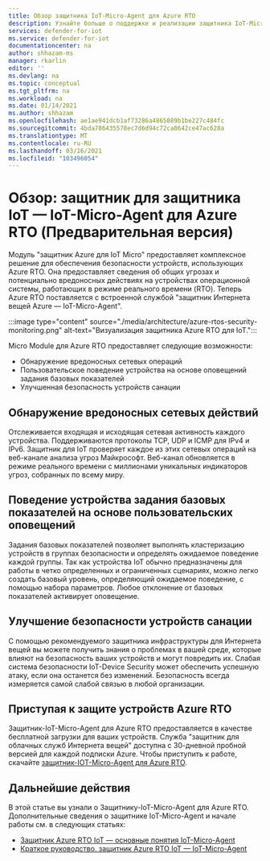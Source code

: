 ```yaml
---
title: Обзор защитника IoT-Micro-Agent для Azure RTO
description: Узнайте больше о поддержке и реализации защитника IoT-Micro-Agent для Azure RTO в рамках защитника Azure для IoT.
services: defender-for-iot
ms.service: defender-for-iot
documentationcenter: na
author: shhazam-ms
manager: rkarlin
editor: ''
ms.devlang: na
ms.topic: conceptual
ms.tgt_pltfrm: na
ms.workload: na
ms.date: 01/14/2021
ms.author: shhazam
ms.openlocfilehash: ae1ae941dcb1af73286a4865089b1be227c484fc
ms.sourcegitcommit: 4bda786435578ec7d6d94c72ca8642ce47ac628a
ms.translationtype: MT
ms.contentlocale: ru-RU
ms.lasthandoff: 03/16/2021
ms.locfileid: "103496054"
---
```

# <a name="overview-defender-for-iot-defender-iot-micro-agent-for-azure-rtos-preview"></a>Обзор: защитник для защитника IoT — IoT-Micro-Agent для Azure RTO (Предварительная версия)

Модуль "защитник Azure для IoT Micro" предоставляет комплексное решение для обеспечения безопасности устройств, использующих Azure RTO. Она предоставляет сведения об общих угрозах и потенциально вредоносных действиях на устройствах операционной системы, работающих в режиме реального времени (RTO). Теперь Azure RTO поставляется с встроенной службой "защитник Интернета вещей Azure — IoT-Micro-Agent".

:::image type="content" source="./media/architecture/azure-rtos-security-monitoring.png" alt-text="Визуализация защитника Azure RTO для IoT.":::


Micro Module для Azure RTO предоставляет следующие возможности:

- Обнаружение вредоносных сетевых операций
- Пользовательское поведение устройства на основе оповещений задания базовых показателей
- Улучшенная безопасность устройств санации

## <a name="detect-malicious-network-activities"></a>Обнаружение вредоносных сетевых действий

Отслеживается входящая и исходящая сетевая активность каждого устройства. Поддерживаются протоколы TCP, UDP и ICMP для IPv4 и IPv6. Защитник для IoT проверяет каждое из этих сетевых операций на веб-канале анализа угроз Майкрософт. Веб-канал обновляется в режиме реального времени с миллионами уникальных индикаторов угроз, собранных по всему миру.

## <a name="device-behavior-baselining-based-on-custom-alerts"></a>Поведение устройства задания базовых показателей на основе пользовательских оповещений

Задания базовых показателей позволяет выполнять кластеризацию устройств в группах безопасности и определять ожидаемое поведение каждой группы. Так как устройства IoT обычно предназначены для работы в четко определенных и ограниченных сценариях, можно легко создать базовый уровень, определяющий ожидаемое поведение, с помощью набора параметров. Любое отклонение от базовых показателей активирует оповещение.

## <a name="improve-your-device-security-hygiene"></a>Улучшение безопасности устройств санации

С помощью рекомендуемого защитника инфраструктуры для Интернета вещей вы можете получить знания о проблемах в вашей среде, которые влияют на безопасность ваших устройств и могут повредить их. Слабая система безопасности IoT-Device Security может обеспечить успешную атаку, если она останется без изменений. Безопасность всегда измеряется самой слабой связью в любой организации.

## <a name="get-started-protecting-azure-rtos-devices"></a>Приступая к защите устройств Azure RTO

Защитник-IoT-Micro-Agent для Azure RTO предоставляется в качестве бесплатной загрузки для ваших устройств. Служба "защитник для облачных служб Интернета вещей" доступна с 30-дневной пробной версией для каждой подписки Azure. Чтобы приступить к работе, скачайте [защитник-IOT-Micro-Agent для Azure RTO](https://github.com/MicrosoftDocs/azure-docs/blob/master/articles/defender-for-iot/iot-security-azure-rtos.md). 

## <a name="next-steps"></a>Дальнейшие действия

В этой статье вы узнали о Защитнику-IoT-Micro-Agent для Azure RTO. Дополнительные сведения о защитнике IoT-Micro-Agent и начале работы см. в следующих статьях:

- [Защитник Azure RTO IoT — основные понятия IoT-Micro-Agent](concept-rtos-security-module.md)
- [Краткое руководство. защитник Azure RTO IoT — IoT-Micro-Agent](quickstart-azure-rtos-security-module.md)

